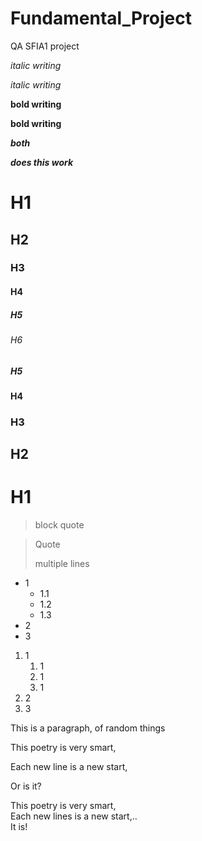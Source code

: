 # Fundamental_Project
QA SFIA1 project

*italic writing*

_italic writing_

**bold writing**

__bold writing__

**_both_**

_**does this work**_

# H1
## H2
### H3
#### H4
##### H5
###### H6
##### H5
#### H4
### H3
## H2
# H1

> block quote 


> Quote 
>
> multiple lines

* 1
  * 1.1
  * 1.2
  * 1.3
* 2
* 3

1. 1
    1. 1
    2. 1
    3. 1
2. 2
3. 3

This is a paragraph, of random things

This poetry is very smart,

Each new line is a new start,

Or is it?

This poetry is very smart,    
Each new lines is a new start,..  
It is!



